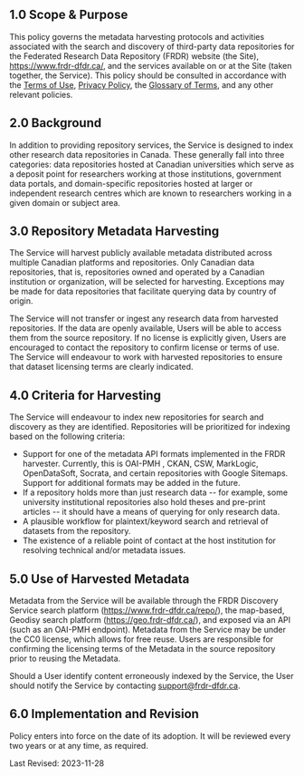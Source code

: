 
## 1.0	Scope & Purpose

This policy governs the metadata harvesting protocols and activities associated with the search and discovery of third-party data repositories for the Federated Research Data Repository (FRDR) website (the Site), <a href="https://www.frdr-dfdr.ca/">https://www.frdr-dfdr.ca/</a>, and the services available on or at the Site (taken together, the Service). This policy should be consulted in accordance with the [Terms of Use](/policies/en/terms_of_use/), [Privacy Policy](/policies/en/privacy/), the [Glossary of Terms](/policies/en/glossary/), and any other relevant policies.

## 2.0	Background

In addition to providing repository services, the Service is designed to index other research data repositories in Canada. These generally fall into three categories: data repositories hosted at Canadian universities which serve as a deposit point for researchers working at those institutions, government data portals, and domain-specific repositories hosted at larger or independent research centres which are known to researchers working in a given domain or subject area.

## 3.0	Repository Metadata Harvesting

The Service will harvest publicly available metadata distributed across multiple Canadian platforms and repositories. Only Canadian data repositories, that is, repositories owned and operated by a Canadian institution or organization, will be selected for harvesting. Exceptions may be made for data repositories that facilitate querying data by country of origin.

The Service will not transfer or ingest any research data from harvested repositories. If the data are openly available, Users will be able to access them from the source repository. If no license is explicitly given, Users are encouraged to contact the repository to confirm license or terms of use. The Service will endeavour to work with harvested repositories to ensure that dataset licensing terms are clearly indicated.

## 4.0	Criteria for Harvesting

The Service will endeavour to index new repositories for search and discovery as they are identified. Repositories will be prioritized for indexing based on the following criteria:

 * Support for one of the metadata API formats implemented in the FRDR harvester. Currently, this is OAI-PMH , CKAN, CSW,  MarkLogic, OpenDataSoft, Socrata, and certain repositories with Google Sitemaps. Support for additional formats may be added in the future.
 * If a repository holds more than just research data -- for example, some university institutional repositories also hold theses and pre-print articles -- it should have a means of querying for only research data.
 * A plausible workflow for plaintext/keyword search and retrieval of datasets from the repository.
 * The existence of a reliable point of contact at the host institution for resolving technical and/or metadata issues.

## 5.0 Use of Harvested Metadata

Metadata from the Service will be available through the FRDR Discovery Service search platform (<a href="https://www.frdr-dfdr.ca/repo/">https://www.frdr-dfdr.ca/repo/</a>), the map-based, Geodisy search platform (<a href="https://geo.frdr-dfdr.ca/">https://geo.frdr-dfdr.ca/</a>), and exposed via an API (such as an OAI-PMH endpoint). Metadata from the Service may be under the CC0 license, which allows for free reuse. Users are responsible for confirming the licensing terms of the Metadata in the source repository prior to reusing the Metadata.

Should a User identify content erroneously indexed by the Service, the User should notify the Service by contacting [support@frdr-dfdr.ca](mailto:support@frdr-dfdr.ca). 

## 6.0 Implementation and Revision

Policy enters into force on the date of its adoption. It will be reviewed every two years or at any time, as required.

Last Revised: 2023-11-28
